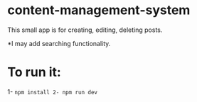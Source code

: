 # content-management-system

This small app is for creating, editing, deleting posts.

*I may add searching functionality.

# To run it:
  1- ```npm install
  2- npm run dev```
